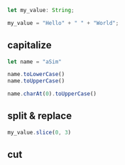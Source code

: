 ```ts
let my_value: String;

my_value = "Hello" + " " + "World";
```


## capitalize
```ts
let name = "aSim"

name.toLowerCase()
name.toUpperCase()

name.charAt(0).toUpperCase()
```


## split & replace
```ts
my_value.slice(0, 3)

```


## cut
```ts
```
